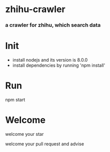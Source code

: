 # zhihu-crawler

### a crawler for zhihu, which search data

# Init

* install nodejs and its version is 8.0.0
* install dependencies by running 'npm install'

# Run

npm start

# Welcome

welcome your star

welcome your pull request and advise
